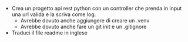 - Crea un progetto api rest python con un controller che prenda in input una url valida e la scriva come log.
  - Avrebbe dovuto anche aggiungere di creare un .venv
  - Avrebbe dovuto anche fare un git init e un .gitignore
- Traduci il file readme in inglese
